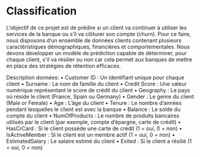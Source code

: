 # Classification
L’objectif de ce projet est de prédire si un client va continuer à utiliser les services de la banque ou s’il va clôturer son compte (churn). Pour ce faire, nous disposons d’un ensemble de données clients contenant plusieurs caractéristiques démographiques, financières et comportementales. Nous devons développer un modèle de prédiction capable de déterminer, pour chaque client, s'il va résilier ou non car cela permet aux banques de mettre en place des stratégies de rétention efficaces.

Description données:
•   Customer ID : Un identifiant unique pour chaque client
•   Surname : Le nom de famille du client
•   Credit Score : Une valeur numérique représentant le score de crédit du client
•   Geography : Le pays où réside le client (France, Spain ou Germany)
•   Gender : Le genre du client (Male or Female)
•   Age : L’âge du client
•   Tenure : Le nombre d’années pendant lesquelles le client est avec la banque
•   Balance : Le solde du compte du client
•   NumOfProducts : Le nombre de produits bancaires utilisés par le client (par exemple, compte d’épargne, carte de crédit)
•   HasCrCard : Si le client possède une carte de crédit (1 = oui, 0 = non)
•   IsActiveMember : Si le client est un membre actif (1 = oui, 0 = non)
•   EstimatedSalary : Le salaire estimé du client
•   Exited : Si le client a résilié (1 = oui, 0 = non)
